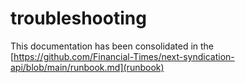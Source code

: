 # troubleshooting

This documentation has been consolidated in the [https://github.com/Financial-Times/next-syndication-api/blob/main/runbook.md](runbook)